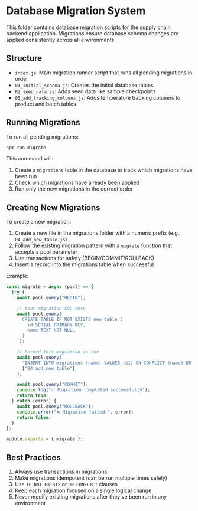 # Database Migration System

This folder contains database migration scripts for the supply chain backend application. Migrations ensure database schema changes are applied consistently across all environments.

## Structure

- `index.js`: Main migration runner script that runs all pending migrations in order
- `01_initial_schema.js`: Creates the initial database tables
- `02_seed_data.js`: Adds seed data like sample checkpoints
- `03_add_tracking_columns.js`: Adds temperature tracking columns to product and batch tables

## Running Migrations

To run all pending migrations:

```bash
npm run migrate
```

This command will:

1. Create a `migrations` table in the database to track which migrations have been run
2. Check which migrations have already been applied
3. Run only the new migrations in the correct order

## Creating New Migrations

To create a new migration:

1. Create a new file in the migrations folder with a numeric prefix (e.g., `04_add_new_table.js`)
2. Follow the existing migration pattern with a `migrate` function that accepts a pool parameter
3. Use transactions for safety (BEGIN/COMMIT/ROLLBACK)
4. Insert a record into the migrations table when successful

Example:

```javascript
const migrate = async (pool) => {
  try {
    await pool.query("BEGIN");

    // Your migration SQL here
    await pool.query(`
      CREATE TABLE IF NOT EXISTS new_table (
        id SERIAL PRIMARY KEY,
        name TEXT NOT NULL
      )
    `);

    // Record this migration as run
    await pool.query(
      "INSERT INTO migrations (name) VALUES ($1) ON CONFLICT (name) DO NOTHING",
      ["04_add_new_table"]
    );

    await pool.query("COMMIT");
    console.log("✅ Migration completed successfully");
    return true;
  } catch (error) {
    await pool.query("ROLLBACK");
    console.error("❌ Migration failed:", error);
    return false;
  }
};

module.exports = { migrate };
```

## Best Practices

1. Always use transactions in migrations
2. Make migrations idempotent (can be run multiple times safely)
3. Use `IF NOT EXISTS` or `ON CONFLICT` clauses
4. Keep each migration focused on a single logical change
5. Never modify existing migrations after they've been run in any environment
